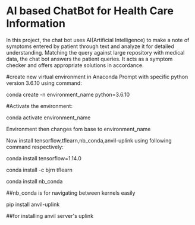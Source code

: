 # AI based ChatBot for Health Care Information
  In this project, the chat bot uses AI(Artificial Intelligence) to make a note of symptoms entered by patient through text and analyze it
for detailed understanding. Matching the query against large repository with medical data, the chat bot answers the patient queries.
It acts as a symptom checker and offers appropriate solutions in accordance.

#create new virtual environment in Anaconda Prompt  with specific python version 3.6.10 using command:

conda create -n environment_name python=3.6.10

#Activate the environment:

conda activate environment_name

Environment then changes fom base to environment_name

Now install tensorflow,tflearn,nb_conda,anvil-uplink using following command respectively:

conda install tensorflow=1.14.0

conda install -c bjrn tflearn

conda install nb_conda              

##nb_conda is for navigating between kernels easily

pip install anvil-uplink

##for installing anvil server's uplink



